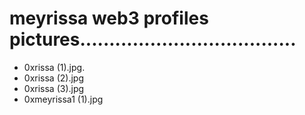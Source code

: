 # meyrissa web3 profiles pictures.....................................
- 0xrissa (1).jpg.
- 0xrissa (2).jpg
- 0xrissa (3).jpg
- 0xmeyrissa1 (1).jpg
